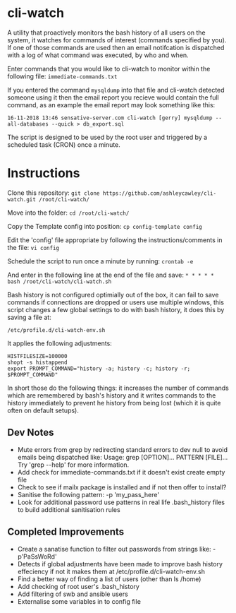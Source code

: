 # cli-watch

A utility that proactively monitors the bash history of all users on the system, it watches for commands of interest (commands specified by you). If one of those commands are used then an email notifcation is dispatched with a log of what command was executed, by who and when.

Enter commands that you would like to cli-watch to monitor within the following file:
```immediate-commands.txt```

If you entered the command ```mysqldump``` into that file and cli-watch detected someone using it then the email report you recieve would contain the full command, as an example the email report may look something like this:

```16-11-2018 13:46 sensative-server.com cli-watch [gerry] mysqldump --all-databases --quick > db_export.sql```

The script is designed to be used by the root user and triggered by a scheduled task (CRON) once a minute.


# Instructions

Clone this repository:
```git clone https://github.com/ashleycawley/cli-watch.git /root/cli-watch/```

Move into the folder:
```cd /root/cli-watch/```

Copy the Template config into position:
```cp config-template config```

Edit the 'config' file appropriate by following the instructions/comments in the file:
```vi config```

Schedule the script to run once a minute by running:
```crontab -e```

And enter in the following line at the end of the file and save:
```* * * * * bash /root/cli-watch/cli-watch.sh```

Bash history is not configured optimially out of the box, it can fail to save commands if connections are dropped or users use multiple windows, this script changes a few global settings to do with bash history, it does this by saving a file at:

```/etc/profile.d/cli-watch-env.sh```

It applies the following adjustments:

```
HISTFILESIZE=100000
shopt -s histappend
export PROMPT_COMMAND="history -a; history -c; history -r; $PROMPT_COMMAND"
```
In short those do the following things: it increases the number of commands which are remembered by bash's history and it writes commands to the history immediately to prevent he history from being lost (which it is quite often on default setups).



## Dev Notes
* Mute errors from grep by redirecting standard errors to dev null to avoid emails being dispatched like:
Usage: grep [OPTION]... PATTERN [FILE]...
Try 'grep --help' for more information.
* Add check for immediate-commands.txt if it doesn't exist create empty file
* Check to see if mailx package is installed and if not then offer to install?
* Sanitise the following pattern: -p 'my_pass_here'
* Look for additional password use patterns in real life .bash_history files to build additional sanitisation rules

## Completed Improvements
* Create a sanatise function to filter out passwords from strings like:
-p'PaSsWoRd'
* Detects if global adjustments have been made to improve bash history effeciency if not it makes them at /etc/profile.d/cli-watch-env.sh
* Find a better way of finding a list of users (other than ls /home)
* Add checking of root user's .bash_history
* Add filtering of swb and ansible users
* Externalise some variables in to config file
